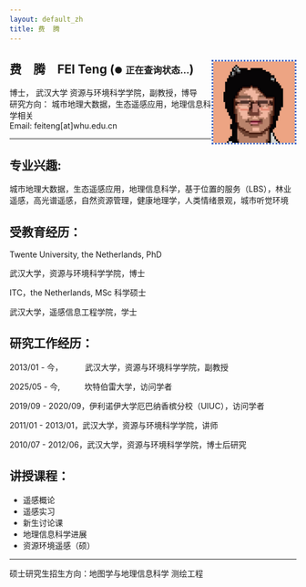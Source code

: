 ```yaml
---
layout: default_zh
title: 费  腾
---
```


## 费&ensp;&ensp;腾&ensp;&ensp;FEI Teng [<img src='..\img\icon.jpg' style=' float:right; width:150px;height: px' id='profile-photo'/>](https://scholar.google.com/citations?user=yDkjL1UAAAAJ&hl=en) (<span id="status-indicator" style="font-size: 16px;">&#x25CF;</span> <span id="status-message" style="font-size: 16px;">正在查询状态...</span>)

博士， 武汉大学 资源与环境科学学院，副教授，博导   
研究方向： 城市地理大数据，生态遥感应用，地理信息科学相关  
Email: feiteng[at]whu.edu.cn  

---

## 专业兴趣: 
城市地理大数据，生态遥感应用，地理信息科学，基于位置的服务（LBS），林业遥感，高光谱遥感，自然资源管理，健康地理学，人类情绪景观，城市听觉环境 


## 受教育经历：

Twente University, the Netherlands, PhD  

武汉大学，资源与环境科学学院，博士  

ITC，the Netherlands, MSc 科学硕士  

武汉大学，遥感信息工程学院，学士  

## 研究工作经历：

2013/01 - 今，&ensp;&ensp;&ensp;&ensp;&ensp;
武汉大学，资源与环境科学学院，副教授  

2025/05 - 今, &ensp;&ensp;&ensp;&ensp;&ensp;
坎特伯雷大学，访问学者

2019/09 - 2020/09，伊利诺伊大学厄巴纳香槟分校（UIUC），访问学者  

2011/01 - 2013/01，武汉大学，资源与环境科学学院，讲师  

2010/07 - 2012/06，武汉大学，资源与环境科学学院，博士后研究  

## 讲授课程：

- 遥感概论
- 遥感实习
- 新生讨论课
- 地理信息科学进展
- 资源环境遥感（硕）

---

硕士研究生招生方向：地图学与地理信息科学  测绘工程

<script>
  // 使用 DOMContentLoaded 确保 HTML 元素加载完毕后再执行脚本
  document.addEventListener('DOMContentLoaded', function() {

    // --- 配置 ---
    // 您确认可用的 Vercel API 地址
    const statusApiUrl = 'https://only4john-github-io.vercel.app/api/status';
    // 获取页面上用于显示状态的元素
    const statusIndicatorElement = document.getElementById('status-indicator'); // 小圆点元素
    const statusMessageElement = document.getElementById('status-message');   // 状态文字元素
    // --- 结束配置 ---

    // 检查元素是否存在，避免在没有这些元素的页面上执行时出错
    if (!statusIndicatorElement || !statusMessageElement) {
      // 如果当前页面没有状态显示元素，就不执行后续操作
      // console.warn('此页面未找到状态显示元素。');
      return;
    }

    // 使用 fetch API 从您的 Vercel API 获取状态
    fetch(statusApiUrl)
      .then(response => {
        // 检查网络请求是否成功 (例如 200 OK)
        if (!response.ok) {
          throw new Error('网络响应错误: ' + response.status + ' ' + response.statusText);
        }
        // 解析返回的 JSON 数据，例如 {"status":"in"}
        return response.json();
      })
      .then(data => {
        // --- 根据 API 返回的状态 更新显示 ---
        let displayMessage = '状态未知';  // 默认文字
        let displayColor = 'gray';      // 默认颜色 (灰色)

        if (data && data.status) {
          // 根据 API 返回的 status 值设置不同的文字和颜色
          switch (data.status.toLowerCase()) { // 转小写以防大小写问题
            case 'in':
              displayMessage = '我在办公室里';
              displayColor = 'green';
              break;
            case 'out': // 假设您 API 会返回 'out'
              displayMessage = '我不在办公室';
              displayColor = 'red';
              break;
            // 您可以根据需要添加更多状态判断
            // case 'meeting':
            //   displayMessage = '会议中';
            //   displayColor = 'orange';
            //   break;
            default:
              // 如果 status 不是 'in' 或 'out'，显示原始状态
              displayMessage = `状态: ${data.status}`;
              displayColor = 'orange'; // 用橙色表示其他状态
          }
        }
        // --- 结束状态更新逻辑 ---

        // 将获取到的状态更新到页面上的 HTML 元素
        statusMessageElement.textContent = displayMessage;
        statusIndicatorElement.style.color = displayColor;
      })
      .catch(error => {
        // 如果在 fetch 或处理过程中发生任何错误
        console.error('获取或处理状态时出错:', error);
        // 在页面上显示错误信息
        statusMessageElement.textContent = '无法获取状态';
        statusIndicatorElement.style.color = 'gray'; // 出错时显示灰色
      });
  });
</script>